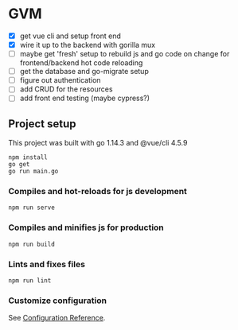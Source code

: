 # GVM

- [x] get vue cli and setup front end
- [x] wire it up to the backend with gorilla mux
- [ ] maybe get 'fresh' setup to rebuild js and go code on change for frontend/backend hot code reloading
- [ ] get the database and go-migrate setup
- [ ] figure out authentication
- [ ] add CRUD for the resources
- [ ] add front end testing (maybe cypress?)

## Project setup
This project was built with go 1.14.3 and @vue/cli 4.5.9 

```
npm install
go get
go run main.go
```

### Compiles and hot-reloads for js development
```
npm run serve
```

### Compiles and minifies js for production
```
npm run build
```

### Lints and fixes files
```
npm run lint
```

### Customize configuration
See [Configuration Reference](https://cli.vuejs.org/config/).
